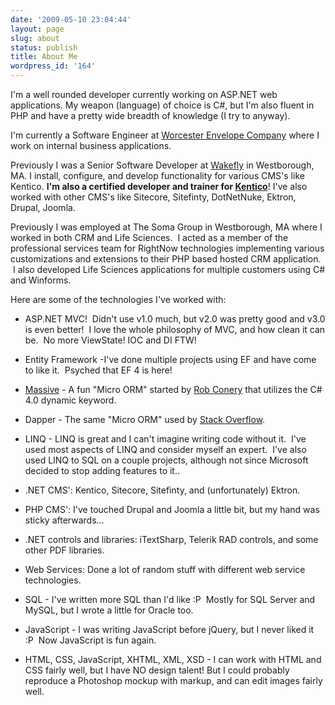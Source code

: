 ```yaml
---
date: '2009-05-10 23:04:44'
layout: page
slug: about
status: publish
title: About Me
wordpress_id: '164'
---
```


I'm a well rounded developer currently working on ASP.NET web applications. My weapon (language) of choice is C#, but I'm also fluent in PHP and have a pretty wide breadth of knowledge (I try to anyway).

I'm currently a Software Engineer at [Worcester Envelope Company](http://www.worcesterenvelope.com/) where I work on internal business applications.

Previously I was a Senior Software Developer at [Wakefly](http://www.wakefly.com) in Westborough, MA. I install, configure, and develop functionality for various CMS's like Kentico. **I'm also a certified developer and trainer for [Kentico](http://www.kentico.com)**! I've also worked with other CMS's like Sitecore, Sitefinty, DotNetNuke, Ektron, Drupal, Joomla.

Previously I was employed at The Soma Group in Westborough, MA where I worked in both CRM and Life Sciences.  I acted as a member of the professional services team for RightNow technologies implementing various customizations and extensions to their PHP based hosted CRM application.  I also developed Life Sciences applications for multiple customers using C# and Winforms.

Here are some of the technologies I've worked with:



	
  * ASP.NET MVC!  Didn't use v1.0 much, but v2.0 was pretty good and v3.0 is even better!  I love the whole philosophy of MVC, and how clean it can be.  No more ViewState! IOC and DI FTW!

	
  * Entity Framework -I've done multiple projects using EF and have come to like it.  Psyched that EF 4 is here!

	
  * [Massive](https://github.com/robconery/massive/) - A fun "Micro ORM" started by [Rob Conery](http://blog.wekeroad.com/helpy-stuff/and-i-shall-call-it-massive) that utilizes the C# 4.0 dynamic keyword.

	
  * Dapper - The same "Micro ORM" used by [Stack Overflow](http://stackoverflow.com).

	
  * LINQ - LINQ is great and I can't imagine writing code without it.  I've used most aspects of LINQ and consider myself an expert.  I've also used LINQ to SQL on a couple projects, although not since Microsoft decided to stop adding features to it..

	
  * .NET CMS': Kentico, Sitecore, Sitefinty, and (unfortunately) Ektron.

	
  * PHP CMS': I've touched Drupal and Joomla a little bit, but my hand was sticky afterwards...

	
  * .NET controls and libraries: iTextSharp, Telerik RAD controls, and some other PDF libraries.

	
  * Web Services: Done a lot of random stuff with different web service technologies.

	
  * SQL - I've written more SQL than I'd like :P  Mostly for SQL Server and MySQL, but I wrote a little for Oracle too.

	
  * JavaScript - I was writing JavaScript before jQuery, but I never liked it :P  Now JavaScript is fun again.

	
  * HTML, CSS, JavaScript, XHTML, XML, XSD - I can work with HTML and CSS fairly well, but I have NO design talent! But I could probably reproduce a Photoshop mockup with markup, and can edit images fairly well.



